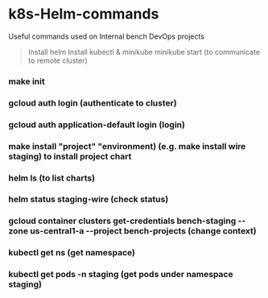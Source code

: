 # k8s-Helm-commands
Useful commands used on Internal bench DevOps projects

>Install helm
>Install kubectl & minikube
> minikube start (to communicate to remote cluster)
### make init
### gcloud auth login (authenticate to cluster)
### gcloud auth application-default login (login)
### make install "project" "environment) (e.g. make install wire staging) to install project chart
### helm ls (to list charts)
### helm status staging-wire (check status)
### gcloud container clusters get-credentials bench-staging --zone us-central1-a --project bench-projects (change context)
### kubectl get ns (get namespace)
### kubectl get pods -n staging (get pods under namespace staging)

